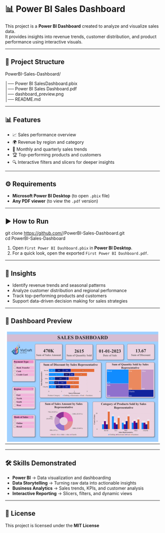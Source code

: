 # 📊 Power BI Sales Dashboard

This project is a **Power BI Dashboard** created to analyze and visualize sales data.  
It provides insights into revenue trends, customer distribution, and product performance using interactive visuals.  

---

## 📂 Project Structure

PowerBI-Sales-Dashboard/

│── Power BI  SalesDashboard.pbix            
│── Power BI Sales Dashboard.pdf              
│── dashboard_preview.png                     
│── README.md                               

---

## 📊 Features

- 📈 Sales performance overview  
- 🌍 Revenue by region and category  
- 📅 Monthly and quarterly sales trends  
- 🏆 Top-performing products and customers  
- 🔍 Interactive filters and slicers for deeper insights  

---

## ⚙️ Requirements

- **Microsoft Power BI Desktop** (to open `.pbix` file)  
- **Any PDF viewer** (to view the `.pdf` version)  

---

## ▶️ How to Run

git clone https://github.com/<your-username>/PowerBI-Sales-Dashboard.git  
cd PowerBI-Sales-Dashboard  

1. Open `First Power BI Dashboard.pbix` in **Power BI Desktop**.  
2. For a quick look, open the exported `First Power BI Dashboard.pdf`.  

---

## 📌 Insights

- Identify revenue trends and seasonal patterns  
- Analyze customer distribution and regional performance  
- Track top-performing products and customers  
- Support data-driven decision making for sales strategies  

---

## 📸 Dashboard Preview

![Dashboard Preview](dashboard_preview.png)  

---

## 🛠️ Skills Demonstrated

- **Power BI** → Data visualization and dashboarding  
- **Data Storytelling** → Turning raw data into actionable insights  
- **Business Analytics** → Sales trends, KPIs, and customer analysis  
- **Interactive Reporting** → Slicers, filters, and dynamic views  

---

## 📜 License

This project is licensed under the **MIT License**  
